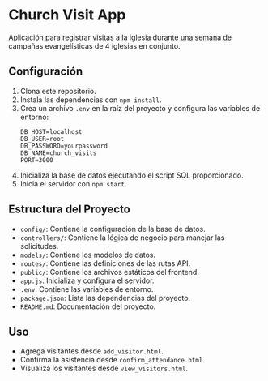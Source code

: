 # Church Visit App

Aplicación para registrar visitas a la iglesia durante una semana de campañas evangelísticas de 4 iglesias en conjunto.

## Configuración

1. Clona este repositorio.
2. Instala las dependencias con `npm install`.
3. Crea un archivo `.env` en la raíz del proyecto y configura las variables de entorno:
    ```
    DB_HOST=localhost
    DB_USER=root
    DB_PASSWORD=yourpassword
    DB_NAME=church_visits
    PORT=3000
    ```
4. Inicializa la base de datos ejecutando el script SQL proporcionado.
5. Inicia el servidor con `npm start`.

## Estructura del Proyecto

- `config/`: Contiene la configuración de la base de datos.
- `controllers/`: Contiene la lógica de negocio para manejar las solicitudes.
- `models/`: Contiene los modelos de datos.
- `routes/`: Contiene las definiciones de las rutas API.
- `public/`: Contiene los archivos estáticos del frontend.
- `app.js`: Inicializa y configura el servidor.
- `.env`: Contiene las variables de entorno.
- `package.json`: Lista las dependencias del proyecto.
- `README.md`: Documentación del proyecto.

## Uso

- Agrega visitantes desde `add_visitor.html`.
- Confirma la asistencia desde `confirm_attendance.html`.
- Visualiza los visitantes desde `view_visitors.html`.
